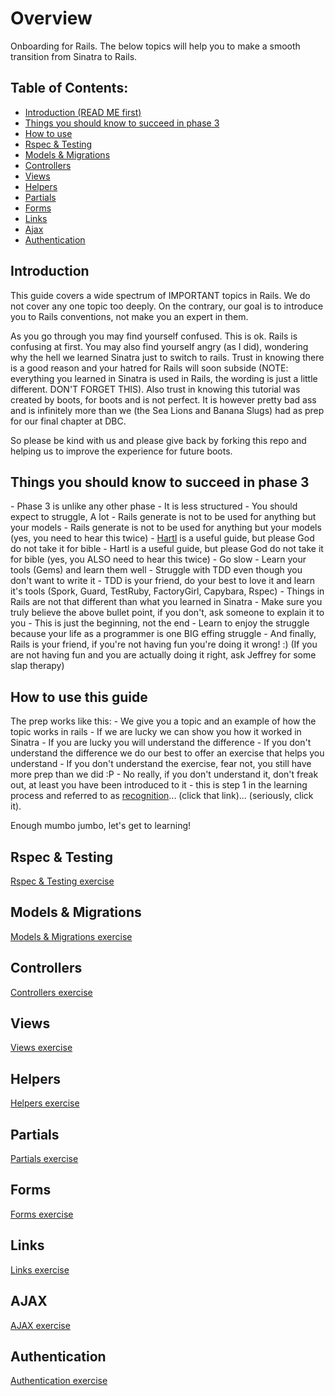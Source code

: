 Overview
==============

Onboarding for Rails. The below topics will help you to make a smooth transition from Sinatra to Rails.

Table of Contents:
-----------

* <a href="#introduction">Introduction (READ ME first)</a>
* <a href="#things-you-should-know-to-succeed-in-phase-3">Things you should know to succeed in phase 3</a>
* <a href="#how-to-use-this-guide">How to use</a>
* <a href="#rspec--testing">Rspec & Testing</a>
* <a href="#models--migrations">Models & Migrations</a>
* <a href="#controllers">Controllers</a>
* <a href="#views">Views</a>
* <a href="#helpers">Helpers</a>
* <a href="#partials">Partials</a>
* <a href="#forms">Forms</a>
* <a href="#links">Links</a>
* <a href="#ajax">Ajax</a>
* <a href="authentication">Authentication</a>

<h2 id="introduction">Introduction</h2>
This guide covers a wide spectrum of IMPORTANT topics in Rails. We do not cover any one topic too deeply. On the contrary, our goal is to introduce you to Rails conventions, not make you an expert in them. 

As you go through you may find yourself confused. This is ok. Rails is confusing at first. You may also find yourself angry (as I did), wondering why the hell we learned Sinatra just to switch to rails. Trust in knowing there is a good reason and your hatred for Rails will soon subside (NOTE: everything you learned in Sinatra is used in Rails, the wording is just a little different. DON'T FORGET THIS). Also trust in knowing this tutorial was created by boots, for boots and is not perfect. It is however pretty bad ass and is infinitely more than we (the Sea Lions and Banana Slugs) had as prep for our final chapter at DBC. 

So please be kind with us and please give back by forking this repo and helping us to improve the experience for future boots.

<h2 id="#things-you-should-know-to-succeed-in-phase-3">Things you should know to succeed in phase 3</h2>
- Phase 3 is unlike any other phase
- It is less structured
- You should expect to struggle, A lot
- Rails generate is not to be used for anything but your models 
- Rails generate is not to be used for anything but your models (yes, you need to hear this twice)
- <a href="http://ruby.railstutorial.org/ruby-on-rails-tutorial-book" target="_blank">Hartl</a> is a useful guide, but please God do not take it for bible
- Hartl is a useful guide, but please God do not take it for bible (yes, you ALSO need to hear this twice)
- Go slow
- Learn your tools (Gems) and learn them well
- Struggle with TDD even though you don't want to write it
- TDD is your friend, do your best to love it and learn it's tools (Spork, Guard, TestRuby, FactoryGirl, Capybara, Rspec)
- Things in Rails are not that different than what you learned in Sinatra
- Make sure you truly believe the above bullet point, if you don't, ask someone to explain it to you
- This is just the beginning, not the end
- Learn to enjoy the struggle because your life as a programmer is one BIG effing struggle
- And finally, Rails is your friend, if you're not having fun you're doing it wrong! :)
(If you are not having fun and you are actually doing it right, ask Jeffrey for some slap therapy)

<h2 id="how_to-use-this-guide">How to use this guide</h2>
The prep works like this: 
- We give you a topic and an example of how the topic works in rails
- If we are lucky we can show you how it worked in Sinatra
- If you are lucky you will understand the difference
- If you don't understand the difference we do our best to offer an exercise that helps you understand
- If you don't understand the exercise, fear not, you still have more prep than we did :P
- No really, if you don't understand it, don't freak out, at least you have been introduced to it - this is step 1 in the learning process and referred to as <a href="http://socrates.devbootcamp.com/labs/curriculum/dbc-s-principles/designing-with-empathy#toc_0" target="_blank">recognition</a>...  (click that link)... (seriously, click it). 

Enough mumbo jumbo, let's get to learning!

<h2 id="rspec--testing">Rspec & Testing</h2>
<a href="https://github.com/rguerrettaz/dev_bootcamp_phase3_prep/tree/master/exercises#rspec--testing" target="_blank">Rspec & Testing exercise</a> 
<h2 id="models--migrations">Models & Migrations</h2>
<a href="https://github.com/rguerrettaz/dev_bootcamp_phase3_prep/tree/master/exercises#models--migrations" target="_blank">Models & Migrations exercise</a>
<h2 id="controllers">Controllers</h2>
<a href="https://github.com/rguerrettaz/dev_bootcamp_phase3_prep/tree/master/exercises#controllers" target="_blank">Controllers exercise</a>
<h2 id="views">Views</h2>
<a href="https://github.com/rguerrettaz/dev_bootcamp_phase3_prep/tree/master/exercises#views" target="_blank">Views exercise</a>
<h2 id="helpers">Helpers</h2>
<a href="https://github.com/rguerrettaz/dev_bootcamp_phase3_prep/tree/master/exercises#helpers" target="_blank">Helpers exercise</a>
<h2 id="partials">Partials</h2>
<a href="https://github.com/rguerrettaz/dev_bootcamp_phase3_prep/tree/master/exercises#partials" target="_blank">Partials exercise</a>
<h2 id="forms">Forms</h2>
<a href="https://github.com/rguerrettaz/dev_bootcamp_phase3_prep/tree/master/exercises#forms" target="_blank">Forms exercise</a>
<h2 id="links">Links</h2>
<a href="https://github.com/rguerrettaz/dev_bootcamp_phase3_prep/tree/master/exercises#links" target="_blank">Links exercise</a>
<h2 id="ajax">AJAX</h2>
<a href="https://github.com/rguerrettaz/dev_bootcamp_phase3_prep/tree/master/exercises#ajax" target="_blank">AJAX exercise</a>
<h2 id="authentication">Authentication</h2>
<a href="https://github.com/rguerrettaz/dev_bootcamp_phase3_prep/tree/master/exercises#authentication" target="_blank">Authentication exercise</a>
